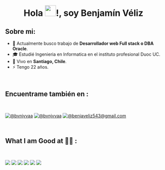 <h1 align="center">Hola <img src="https://media.giphy.com/media/hvRJCLFzcasrR4ia7z/giphy.gif" width="35">!, soy Benjamín Véliz</h1>

## Sobre mi:

- 🏢 Actualmente busco trabajo de **Desarrollador web Full stack o DBA Oracle**.
- 🎓 Estudié Ingenieria en Informatica en el instituto profesional Duoc UC.
- 🏡 Vivo en **Santiago, Chile**.
- ⚡ Tengo 22 años.

<br>

## Encuentrame también en :

<br>

[![@bvnjvvaa](https://img.icons8.com/fluency/48/000000/instagram-new.png "@bvnjvvaa")](https://www.instagram.com/bvnjvvaa/)
[![@bvnjvvaa](https://img.icons8.com/fluency/48/000000/linkedin.png "@benjaminveliz/)")](https://www.linkedin.com/in/benjaminveliz/) 
[![@benjaveliz543@gmail.com](https://img.icons8.com/fluency/48/000000/apple-mail.png "@benjaveliz543@gmail.com")](benjaveliz543@gmail.com)

<br>

## What I am Good at 🧑‍💻 :

<br>

<img src="https://img.icons8.com/color/48/000000/html-5--v1.png"/> <img src="https://img.icons8.com/color/48/000000/css3.png"/> <img src="https://img.icons8.com/color/48/000000/javascript--v1.png"/> <img src="https://img.icons8.com/office/48/000000/react.png"/> <img src="https://img.icons8.com/color/48/000000/nextjs.png"/> 
<img src="https://img.icons8.com/color/48/000000/java-coffee-cup-logo--v1.png"/> 

<br>
